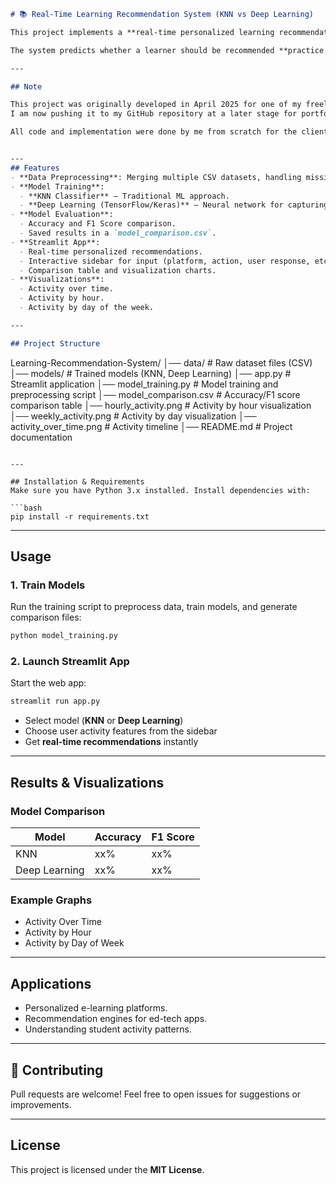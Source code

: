 ```markdown
# 📚 Real-Time Learning Recommendation System (KNN vs Deep Learning)

This project implements a **real-time personalized learning recommendation system** using both **K-Nearest Neighbors (KNN)** and **Deep Learning models**.  

The system predicts whether a learner should be recommended **practice content** or **advanced material** based on activity data such as time of activity, platform, user answers, and actions. It also includes an interactive **Streamlit web application** for real-time recommendations.

---

## Note

This project was originally developed in April 2025 for one of my freelance clients.
I am now pushing it to my GitHub repository at a later stage for portfolio and reference purposes.

All code and implementation were done by me from scratch for the client, and this public repo is meant to showcase my work.


---
## Features
- **Data Preprocessing**: Merging multiple CSV datasets, handling missing values, encoding categorical features, and feature engineering.  
- **Model Training**:
  - **KNN Classifier** – Traditional ML approach.
  - **Deep Learning (TensorFlow/Keras)** – Neural network for capturing non-linear patterns.
- **Model Evaluation**:
  - Accuracy and F1 Score comparison.
  - Saved results in a `model_comparison.csv`.
- **Streamlit App**:
  - Real-time personalized recommendations.
  - Interactive sidebar for input (platform, action, user response, etc.).
  - Comparison table and visualization charts.
- **Visualizations**:
  - Activity over time.
  - Activity by hour.
  - Activity by day of the week.

---

## Project Structure
```

Learning-Recommendation-System/
│── data/                        # Raw dataset files (CSV)
│── models/                      # Trained models (KNN, Deep Learning)
│── app.py                       # Streamlit application
│── model\_training.py             # Model training and preprocessing script
│── model\_comparison.csv         # Accuracy/F1 score comparison table
│── hourly\_activity.png          # Activity by hour visualization
│── weekly\_activity.png          # Activity by day visualization
│── activity\_over\_time.png       # Activity timeline
│── README.md                    # Project documentation

````

---

## Installation & Requirements
Make sure you have Python 3.x installed. Install dependencies with:

```bash
pip install -r requirements.txt
````


---

## Usage

### 1. Train Models

Run the training script to preprocess data, train models, and generate comparison files:

```bash
python model_training.py
```

### 2. Launch Streamlit App

Start the web app:

```bash
streamlit run app.py
```

* Select model (**KNN** or **Deep Learning**)
* Choose user activity features from the sidebar
* Get **real-time recommendations** instantly

---

## Results & Visualizations

### Model Comparison

| Model         | Accuracy | F1 Score |
| ------------- | -------- | -------- |
| KNN           | xx%      | xx%      |
| Deep Learning | xx%      | xx%      |

### Example Graphs

* Activity Over Time
* Activity by Hour
* Activity by Day of Week

---

## Applications

* Personalized e-learning platforms.
* Recommendation engines for ed-tech apps.
* Understanding student activity patterns.

---

## 🤝 Contributing

Pull requests are welcome! Feel free to open issues for suggestions or improvements.

---

## License

This project is licensed under the **MIT License**.


